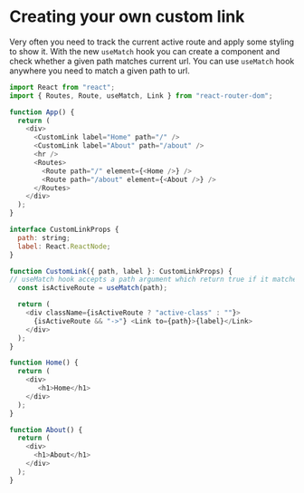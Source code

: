 # Creating your own custom link

Very often you need to track the current active route and apply some styling to show it. 
With the new `useMatch` hook you can create a component and check whether a given path matches current url.
You can use `useMatch` hook anywhere you need to match a given path to url.


```js
import React from "react";
import { Routes, Route, useMatch, Link } from "react-router-dom";

function App() {
  return (
    <div>
      <CustomLink label="Home" path="/" />
      <CustomLink label="About" path="/about" />
      <hr />
      <Routes>
        <Route path="/" element={<Home />} />
        <Route path="/about" element={<About />} />
      </Routes>
    </div>
  );
}

interface CustomLinkProps {
  path: string;
  label: React.ReactNode;
}

function CustomLink({ path, label }: CustomLinkProps) {
// useMatch hook accepts a path argument which return true if it matches the url and false otherwise
  const isActiveRoute = useMatch(path);

  return (
    <div className={isActiveRoute ? "active-class" : ""}>
      {isActiveRoute && "->"} <Link to={path}>{label}</Link>
    </div>
  );
}

function Home() {
  return (
    <div>
       <h1>Home</h1>
    </div>
  );
}

function About() {
  return (
    <div>
      <h1>About</h1>
    </div>
  );
}
```